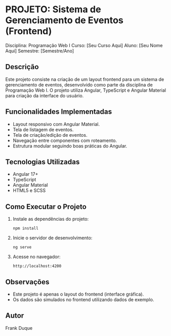 PROJETO: Sistema de Gerenciamento de Eventos (Frontend)
======================================================

Disciplina: Programação Web I
Curso: [Seu Curso Aqui]
Aluno: [Seu Nome Aqui]
Semestre: [Semestre/Ano]

Descrição
---------
Este projeto consiste na criação de um layout frontend para um sistema de gerenciamento de eventos, desenvolvido como parte da disciplina de Programação Web I. O projeto utiliza Angular, TypeScript e Angular Material para criação da interface do usuário.

Funcionalidades Implementadas
-----------------------------
- Layout responsivo com Angular Material.
- Tela de listagem de eventos.
- Tela de criação/edição de eventos.
- Navegação entre componentes com roteamento.
- Estrutura modular seguindo boas práticas do Angular.

Tecnologias Utilizadas
----------------------
- Angular 17+
- TypeScript
- Angular Material
- HTML5 e SCSS

Como Executar o Projeto
------------------------
1. Instale as dependências do projeto:
   ```
   npm install
   ```

2. Inicie o servidor de desenvolvimento:
   ```
   ng serve
   ```

3. Acesse no navegador:
   ```
   http://localhost:4200
   ```

Observações
-----------
- Este projeto é apenas o layout do frontend (interface gráfica). 
- Os dados são simulados no frontend utilizando dados de exemplo.

Autor
-----
Frank Duque
